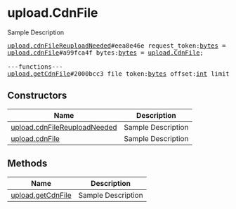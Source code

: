 # upload.CdnFile

Sample Description

<pre>
<a href="../constructor/upload.cdnFileReuploadNeeded">upload.cdnFileReuploadNeeded</a>#eea8e46e request_token:<a href="../type/bytes.md">bytes</a> = <a href="../type/upload.CdnFile.md">upload.CdnFile</a>;
<a href="../constructor/upload.cdnFile">upload.cdnFile</a>#a99fca4f bytes:<a href="../type/bytes.md">bytes</a> = <a href="../type/upload.CdnFile.md">upload.CdnFile</a>;

---functions---
<a href="../method/upload.getCdnFile">upload.getCdnFile</a>#2000bcc3 file_token:<a href="../type/bytes.md">bytes</a> offset:<a href="../type/int.md">int</a> limit:<a href="../type/int.md">int</a> = <a href="../type/upload.CdnFile.md">upload.CdnFile</a>;
</pre>

## Constructors

| Name | Description |
|------|-------------|
| [upload.cdnFileReuploadNeeded](../constructor/upload.cdnFileReuploadNeeded.md) | Sample Description |
| [upload.cdnFile](../constructor/upload.cdnFile.md) | Sample Description |

## Methods

| Name | Description |
|------|-------------|
| [upload.getCdnFile](../method/upload.getCdnFile.md) | Sample Description |
